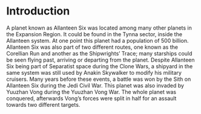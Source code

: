 # Introduction

A planet known as Allanteen Six was located among many other planets in the Expansion Region.
It could be found in the Tynna sector, inside the Allanteen system.
At one point this planet had a population of 500 billion.
Allanteen Six was also part of two different routes, one known as the Corellian Run and another as the Shipwrights’ Trace; many starships could be seen flying past, arriving or departing from the planet.
Despite Allanteen Six being part of Separatist space during the Clone Wars, a shipyard in the same system was still used by Anakin Skywalker to modify his military cruisers.
Many years before these events, a battle was won by the Sith on Allanteen Six during the Jedi Civil War.
This planet was also invaded by Yuuzhan Vong during the Yuuzhan Vong War.
The whole planet was conquered, afterwards Vong’s forces were split in half for an assault towards two different targets.
